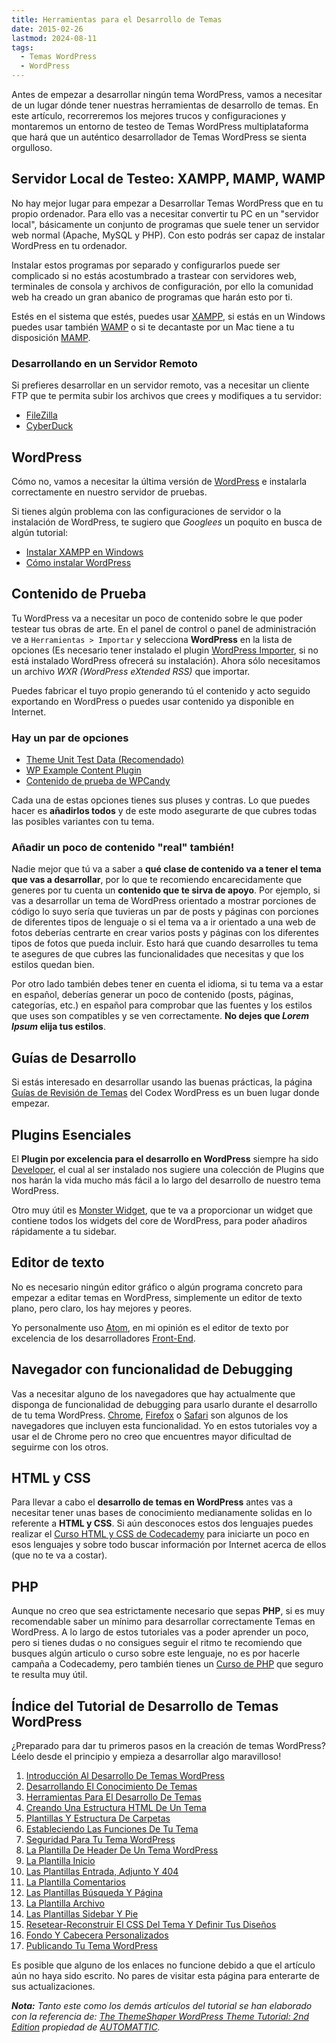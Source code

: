 ```yaml
---
title: Herramientas para el Desarrollo de Temas
date: 2015-02-26
lastmod: 2024-08-11
tags:
  - Temas WordPress
  - WordPress
---
```


Antes de empezar a desarrollar ningún tema WordPress, vamos a necesitar de un lugar dónde tener nuestras herramientas de desarrollo de temas. En este artículo, recorreremos los mejores trucos y configuraciones y montaremos un entorno de testeo de Temas WordPress multiplataforma que hará que un auténtico desarrollador de Temas WordPress se sienta orgulloso.

## Servidor Local de Testeo: XAMPP, MAMP, WAMP

No hay mejor lugar para empezar a Desarrollar Temas WordPress que en tu propio ordenador. Para ello vas a necesitar convertir tu PC en un "servidor local", básicamente un conjunto de programas que suele tener un servidor web normal (Apache, MySQL y PHP). Con esto podrás ser capaz de instalar WordPress en tu ordenador.

Instalar estos programas por separado y configurarlos puede ser complicado si no estás acostumbrado a trastear con servidores web, terminales de consola y archivos de configuración, por ello la comunidad web ha creado un gran abanico de programas que harán esto por ti.

Estés en el sistema que estés, puedes usar [XAMPP](https://www.apachefriends.org/es/index.html), si estás en un Windows puedes usar también [WAMP](http://www.wampserver.com/en/) o si te decantaste por un Mac tiene a tu disposición [MAMP](http://www.mamp.info/en/).

### Desarrollando en un Servidor Remoto

Si prefieres desarrollar en un servidor remoto, vas a necesitar un cliente FTP que te permita subir los archivos que crees y modifiques a tu servidor:

- [FileZilla](https://filezilla-project.org/)
- [CyberDuck](http://cyberduck.ch/)

## WordPress

Cómo no, vamos a necesitar la última versión de [WordPress](http://es.wordpress.org/) e instalarla correctamente en nuestro servidor de pruebas.

Si tienes algún problema con las configuraciones de servidor o la instalación de WordPress, te sugiero que _Googlees_ un poquito en busca de algún tutorial:

- [Instalar XAMPP en Windows](https://www.google.com/webhp?sourceid=chrome-instant&ion=1&espv=2&ie=UTF-8#q=instalar%20xampp%20en%20windows)
- [Cómo instalar WordPress](https://www.google.com/webhp?sourceid=chrome-instant&ion=1&espv=2&ie=UTF-8#q=como+instalar+wordpress)

## Contenido de Prueba

Tu WordPress va a necesitar un poco de contenido sobre le que poder testear tus obras de arte. En el panel de control o panel de administración ve a `Herramientas > Importar` y selecciona **WordPress** en la lista de opciones (Es necesario tener instalado el plugin [WordPress Importer](https://wordpress.org/plugins/wordpress-importer/), si no está instalado WordPress ofrecerá su instalación). Ahora sólo necesitamos un archivo _WXR (WordPress eXtended RSS)_ que importar.

Puedes fabricar el tuyo propio generando tú el contenido y acto seguido exportando en WordPress o puedes usar contenido ya disponible en Internet.

### Hay un par de opciones

- [Theme Unit Test Data (Recomendado)](https://wpcom-themes.svn.automattic.com/demo/theme-unit-test-data.xml)
- [WP Example Content Plugin](https://wordpress.org/plugins/wp-example-content/)
- [Contenido de prueba de WPCandy](http://wpcandy.com/articles/easier-theme-development-with-the-sample-post-collection.html)

Cada una de estas opciones tienes sus pluses y contras. Lo que puedes hacer es **añadirlos todos** y de este modo asegurarte de que cubres todas las posibles variantes con tu tema.

### Añadir un poco de contenido "real" también!

Nadie mejor que tú va a saber a **qué clase de contenido va a tener el tema que vas a desarrollar**, por lo que te recomiendo encarecidamente que generes por tu cuenta un **contenido que te sirva de apoyo**. Por ejemplo, si vas a desarrollar un tema de WordPress orientado a mostrar porciones de código lo suyo sería que tuvieras un par de posts y páginas con porciones de diferentes tipos de lenguaje o si el tema va a ir orientado a una web de fotos deberías centrarte en crear varios posts y páginas con los diferentes tipos de fotos que pueda incluir. Esto hará que cuando desarrolles tu tema te asegures de que cubres las funcionalidades que necesitas y que los estilos quedan bien.

Por otro lado también debes tener en cuenta el idioma, si tu tema va a estar en español, deberías generar un poco de contenido (posts, páginas, categorías, etc.) en español para comprobar que las fuentes y los estilos que uses son compatibles y se ven correctamente. **No dejes que _Lorem Ipsum_ elija tus estilos**.

## Guías de Desarrollo

Si estás interesado en desarrollar usando las buenas prácticas, la página [Guías de Revisión de Temas](http://codex.wordpress.org/Theme_Review) del Codex WordPress es un buen lugar donde empezar.

## Plugins Esenciales

El **Plugin por excelencia para el desarrollo en WordPress** siempre ha sido [Developer](https://wordpress.org/plugins/developer/), el cual al ser instalado nos sugiere una colección de Plugins que nos harán la vida mucho más fácil a lo largo del desarrollo de nuestro tema WordPress.

Otro muy útil es [Monster Widget](https://wordpress.org/plugins/monster-widget/), que te va a proporcionar un widget que contiene todos los widgets del core de WordPress, para poder añadiros rápidamente a tu sidebar.

## Editor de texto

No es necesario ningún editor gráfico o algún programa concreto para empezar a editar temas en WordPress, simplemente un editor de texto plano, pero claro, los hay mejores y peores.

Yo personalmente uso [Atom](https://atom.io/), en mi opinión es el editor de texto por excelencia de los desarrolladores [Front-End](http://es.wikipedia.org/wiki/Front-end_y_back-end).

## Navegador con funcionalidad de Debugging

Vas a necesitar alguno de los navegadores que hay actualmente que disponga de funcionalidad de debugging para usarlo durante el desarrollo de tu tema WordPress. [Chrome](https://www.google.es/chrome/browser/desktop/index.html), [Firefox](https://www.mozilla.org/es-ES/firefox/new/) o [Safari](https://www.apple.com/es/safari/) son algunos de los navegadores que incluyen esta funcionalidad. Yo en estos tutoriales voy a usar el de Chrome pero no creo que encuentres mayor dificultad de seguirme con los otros.

## HTML y CSS

Para llevar a cabo el **desarrollo de temas en WordPress** antes vas a necesitar tener unas bases de conocimiento medianamente solidas en lo referente a **HTML y CSS**. Si aún desconoces estos dos lenguajes puedes realizar el [Curso HTML y CSS de Codecademy](http://www.codecademy.com/es/tracks/html-css-traduccion-al-espanol-america-latina-clone) para iniciarte un poco en esos lenguajes y sobre todo buscar información por Internet acerca de ellos (que no te va a costar).

## PHP

Aunque no creo que sea estrictamente necesario que sepas **PHP**, si es muy recomendable saber un mínimo para desarrollar correctamente Temas en WordPress. A lo largo de estos tutoriales vas a poder aprender un poco, pero si tienes dudas o no consigues seguir el ritmo te recomiendo que busques algún articulo o curso sobre este lenguaje, no es por hacerle campaña a Codecademy, pero también tienes un [Curso de PHP](http://www.codecademy.com/es/tracks/php-clone) que seguro te resulta muy útil.

## Índice del Tutorial de Desarrollo de Temas WordPress

¿Preparado para dar tu primeros pasos en la creación de temas WordPress? Léelo desde el principio y empieza a desarrollar algo maravilloso!

1. [Introducción Al Desarrollo De Temas WordPress](/2015/02/aprende-a-hacer-un-tema-en-wordpress)
1. [Desarrollando El Conocimiento De Temas](/2015/02/desarrollando-el-conocimiento-de-temas)
1. [Herramientas Para El Desarrollo De Temas](/2015/02/herramientas-para-el-desarrollo-de-temas)
1. [Creando Una Estructura HTML De Un Tema](/2015/03/creando-una-estructura-html-de-un-tema-wordpress)
1. [Plantillas Y Estructura De Carpetas](/2015/05/plantillas-y-estructura-de-carpetas-en-wordpress)
1. [Estableciendo Las Funciones De Tu Tema](/2015/07/estableciendo-las-funciones-de-tu-tema-wordpress)
1. [Seguridad Para Tu Tema WordPress](/2015/07/seguridad-para-tu-tema-wordpress)
1. [La Plantilla De Header De Un Tema WordPress](/2015/07/la-plantilla-de-header-de-un-tema-wordpress)
1. [La Plantilla Inicio](/)
1. [Las Plantillas Entrada, Adjunto Y 404](/)
1. [La Plantilla Comentarios](/)
1. [Las Plantillas Búsqueda Y Página](/)
1. [La Plantilla Archivo](/)
1. [Las Plantillas Sidebar Y Pie](/)
1. [Resetear-Reconstruir El CSS Del Tema Y Definir Tus Diseños](/)
1. [Fondo Y Cabecera Personalizados](/)
1. [Publicando Tu Tema WordPress](/)

Es posible que alguno de los enlaces no funcione debido a que el artículo aún no haya sido escrito. No pares de visitar esta página para enterarte de sus actualizaciones.

_**Nota:** Tanto este como los demás artículos del tutorial se han elaborado con la referencia de: [The ThemeShaper WordPress Theme Tutorial: 2nd Edition](http://themeshaper.com/2012/10/22/the-themeshaper-wordpress-theme-tutorial-2nd-edition/) propiedad de [AUTOMATTIC](http://automattic.com/)._
